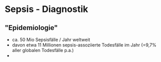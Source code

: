 # Sepsis - Diagnostik

## "Epidemiologie"

- ca. 50 Mio Sepsisfälle / Jahr weltweit
- davon etwa 11 Millionen sepsis-assoziierte Todesfälle im Jahr (=9,7% aller globalen Todesfälle p.a.)
- 